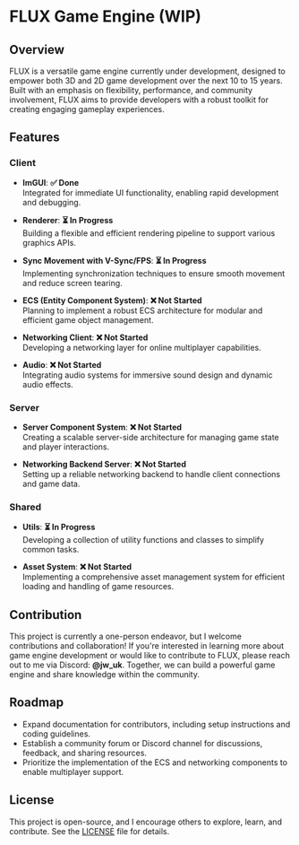 # FLUX Game Engine (WIP)

## Overview
FLUX is a versatile game engine currently under development, designed to empower both 3D and 2D game development over the next 10 to 15 years. Built with an emphasis on flexibility, performance, and community involvement, FLUX aims to provide developers with a robust toolkit for creating engaging gameplay experiences.

## Features

### Client
- **ImGUI**: **✅ Done**  
  Integrated for immediate UI functionality, enabling rapid development and debugging.
  
- **Renderer**: **⏳ In Progress**  
  Building a flexible and efficient rendering pipeline to support various graphics APIs.

- **Sync Movement with V-Sync/FPS**: **⏳ In Progress**  
  Implementing synchronization techniques to ensure smooth movement and reduce screen tearing.

- **ECS (Entity Component System)**: **❌ Not Started**  
  Planning to implement a robust ECS architecture for modular and efficient game object management.

- **Networking Client**: **❌ Not Started**  
  Developing a networking layer for online multiplayer capabilities.

- **Audio**: **❌ Not Started**  
  Integrating audio systems for immersive sound design and dynamic audio effects.

### Server
- **Server Component System**: **❌ Not Started**  
  Creating a scalable server-side architecture for managing game state and player interactions.

- **Networking Backend Server**: **❌ Not Started**  
  Setting up a reliable networking backend to handle client connections and game data.

### Shared
- **Utils**: **⏳ In Progress**  
  Developing a collection of utility functions and classes to simplify common tasks.

- **Asset System**: **❌ Not Started**  
  Implementing a comprehensive asset management system for efficient loading and handling of game resources.

## Contribution
This project is currently a one-person endeavor, but I welcome contributions and collaboration! If you're interested in learning more about game engine development or would like to contribute to FLUX, please reach out to me via Discord: **@jw_uk**. Together, we can build a powerful game engine and share knowledge within the community.

## Roadmap
- Expand documentation for contributors, including setup instructions and coding guidelines.
- Establish a community forum or Discord channel for discussions, feedback, and sharing resources.
- Prioritize the implementation of the ECS and networking components to enable multiplayer support.

## License
This project is open-source, and I encourage others to explore, learn, and contribute. See the [LICENSE](LICENSE) file for details.
